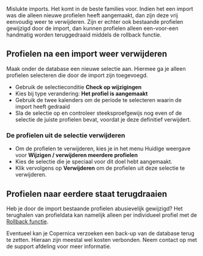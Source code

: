 Mislukte imports. Het komt in de beste families voor. Indien het een
import was die alleen nieuwe profielen heeft aangemaakt, dan zijn deze
vrij eenvoudig weer te verwijderen. Zijn er echter ook bestaande
profielen gewijzigd door de import, dan kunnen profielen alleen
een-voor-een handmatig worden teruggedraaid middels de rollback functie.

Profielen na een import weer verwijderen
----------------------------------------

Maak onder de database een nieuwe selectie aan. Hiermee ga je alleen
profielen selecteren die door de import zijn toegevoegd.

-   Gebruik de selectieconditie **Check op wijzigingen**
-   Kies bij type verandering: **Het profiel is aangemaakt**
-   Gebruik de twee kalenders om de periode te selecteren waarin de
    import heeft gedraaid
-   Sla de selectie op en controleer steeksproefgewijs nog even of de
    selectie de juiste profielen bevat, voordat je deze definitief
    verwijdert.

### De profielen uit de selectie verwijderen

-   Om de profielen te verwijderen, kies je in het menu Huidige weergave
    voor **Wijzigen / verwijderen meerdere profielen**
-   Kies de selectie die je speciaal voor dit doel hebt aangemaakt.
-   Klik vervolgens op **Verwijderen** om de profielen uit deze selectie
    te verwijderen.

Profielen naar eerdere staat terugdraaien
-----------------------------------------

Heb je door de import bestaande profielen abusievelijk gewijzigd? Het
terughalen van profieldata kan namelijk alleen per individueel profiel
met de [Rollback
functie](http://www.copernica.com/nl/ondersteuning/een-profiel-herstellen-naar-oude-staat).

Eventueel kan je Copernica verzoeken een back-up van de database terug
te zetten. Hieraan zijn meestal wel kosten verbonden. Neem contact op
met de support afdeling voor meer informatie.
